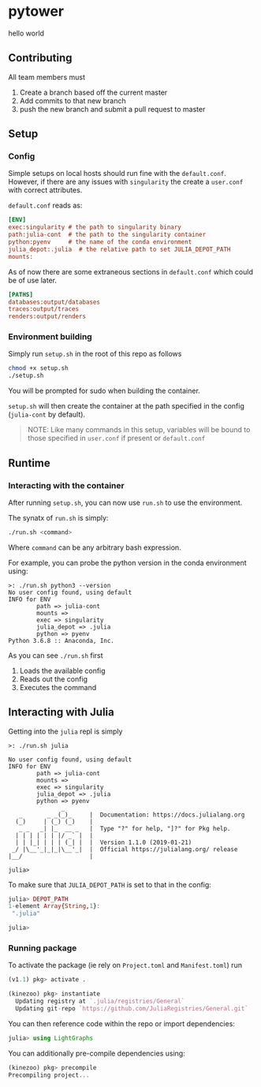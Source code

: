 # pytower
hello world

## Contributing

All team members must 

1. Create a branch based off the current master
2. Add commits to that new branch
3. push the new branch and submit a pull request to master

## Setup

### Config

Simple setups on local hosts should run fine with the `default.conf`.
However, if there are any issues with `singularity` the create a `user.conf`
with correct attributes.

`default.conf` reads as:
```ini
[ENV]
exec:singularity # the path to singularity binary
path:julia-cont  # the path to the singularity container
python:pyenv     # the name of the conda environment
julia_depot:.julia  # the relative path to set JULIA_DEPOT_PATH
mounts:
```
As of now there are some extraneous sections in `default.conf` which 
could be of use later.

```ini
[PATHS]
databases:output/databases
traces:output/traces
renders:output/renders
```

### Environment building

Simply run `setup.sh` in the root of this repo as follows

```bash
chmod +x setup.sh
./setup.sh
```

You will be prompted for sudo when building the container.

`setup.sh` will then create the container at the path specified in the config (`julia-cont` by default).

> NOTE: Like many commands in this setup, variables will be bound to those specified in `user.conf` if present or `default.conf`

## Runtime


### Interacting with the container

After running `setup.sh`, you can now use `run.sh` to use the environment.

The synatx of `run.sh` is simply:
```bash
./run.sh <command>
```

Where `command` can be any arbitrary bash expression.

For example, you can probe the python version in the conda environment using:
```
>: ./run.sh python3 --version
No user config found, using default
INFO for ENV
        path => julia-cont
        mounts => 
        exec => singularity
        julia_depot => .julia
        python => pyenv
Python 3.6.8 :: Anaconda, Inc.

```
As you can see `./run.sh` first

1. Loads the available config
2. Reads out the config
3. Executes the command

## Interacting with Julia

Getting into the `julia` repl is simply

```
>: ./run.sh julia
```
```
No user config found, using default
INFO for ENV
        path => julia-cont
        mounts => 
        exec => singularity
        julia_depot => .julia
        python => pyenv
               _
   _       _ _(_)_     |  Documentation: https://docs.julialang.org
  (_)     | (_) (_)    |
   _ _   _| |_  __ _   |  Type "?" for help, "]?" for Pkg help.
  | | | | | | |/ _` |  |
  | | |_| | | | (_| |  |  Version 1.1.0 (2019-01-21)
 _/ |\__'_|_|_|\__'_|  |  Official https://julialang.org/ release
|__/                   |

julia> 
```

To make sure that `JULIA_DEPOT_PATH` is set to that in the config:

```julia
julia> DEPOT_PATH
1-element Array{String,1}:
 ".julia"

julia> 

```

### Running package

To activate the package (ie rely on `Project.toml` and `Manifest.toml`) run

```julia
(v1.1) pkg> activate .

(kinezoo) pkg> instantiate
  Updating registry at `.julia/registries/General`
  Updating git-repo `https://github.com/JuliaRegistries/General.git`

```

You can then reference code within the repo or import dependencies:

```julia
julia> using LightGraphs
```

You can additionally pre-compile dependencies using:

```julia
(kinezoo) pkg> precompile
Precompiling project...
